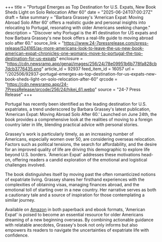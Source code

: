+++
title = "Portugal Emerges as Top Destination for U.S. Expats, New Book Sheds Light on Solo Relocation After 60"
date = "2025-06-24T07:00:27Z"
draft = false
summary = "Barbara Grassey's 'American Expat: Moving Abroad Solo After 60' offers a realistic guide and personal insights into relocating to Portugal, resonating with older Americans seeking change."
description = "Discover why Portugal is the #1 destination for US expats and how Barbara Grassey's new book offers a real-life guide to moving abroad solo after 60."
source_link = "https://www.24-7pressrelease.com/press-release/524165/as-more-americans-look-to-leave-the-us-new-book-american-expat-chronicles-one-womans-move-to-portugal-the-top-destination-for-us-expats"
enclosure = "https://cdn.newsramp.app/genai/images/256/24/78e09951b6b778fa828cb7dcb3776435.png"
article_id = 92937
feed_item_id = 16057
url = "/202506/92937-portugal-emerges-as-top-destination-for-us-expats-new-book-sheds-light-on-solo-relocation-after-60"
qrcode = "https://cdn.newsramp.app/24-7PressRelease/qrcode/256/24/hikej_61.webp"
source = "24-7 Press Release"
+++

<p>Portugal has recently been identified as the leading destination for U.S. expatriates, a trend underscored by Barbara Grassey's latest publication, 'American Expat: Moving Abroad Solo After 60.' Launched on June 24th, the book provides a comprehensive look at the realities of moving to a foreign country later in life, blending practical advice with personal stories.</p><p>Grassey's work is particularly timely, as an increasing number of Americans, especially women over 50, are considering overseas relocation. Factors such as political tensions, the search for affordability, and the desire for an improved quality of life are driving this demographic to explore life beyond U.S. borders. 'American Expat' addresses these motivations head-on, offering readers a candid exploration of the emotional and logistical challenges involved.</p><p>The book distinguishes itself by moving past the often romanticized notions of expatriate living. Grassey shares her firsthand experiences with the complexities of obtaining visas, managing finances abroad, and the emotional toll of starting over in a new country. Her narrative serves as both a cautionary tale and a source of inspiration for those contemplating a similar journey.</p><p>Available on <a href='https://www.amazon.com' rel='nofollow' target='_blank'>Amazon</a> in both paperback and ebook formats, 'American Expat' is poised to become an essential resource for older Americans dreaming of a new beginning overseas. By combining actionable guidance with relatable anecdotes, Grassey's book not only informs but also empowers its readers to navigate the uncertainties of expatriate life with confidence.</p>